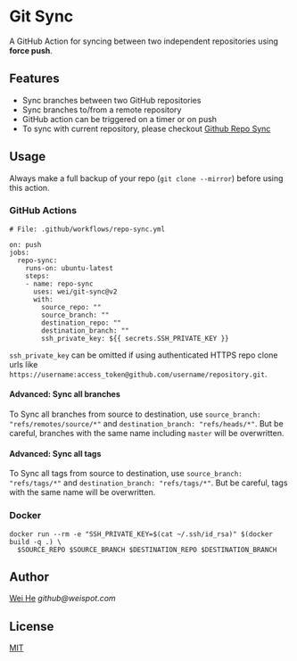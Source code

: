 # Git Sync

A GitHub Action for syncing between two independent repositories using **force push**. 


## Features
 * Sync branches between two GitHub repositories
 * Sync branches to/from a remote repository
 * GitHub action can be triggered on a timer or on push
 * To sync with current repository, please checkout [Github Repo Sync](https://github.com/marketplace/actions/github-repo-sync)


## Usage

Always make a full backup of your repo (`git clone --mirror`) before using this action.

### GitHub Actions
```
# File: .github/workflows/repo-sync.yml

on: push
jobs:
  repo-sync:
    runs-on: ubuntu-latest
    steps:
    - name: repo-sync
      uses: wei/git-sync@v2
      with:
        source_repo: ""
        source_branch: ""
        destination_repo: ""
        destination_branch: ""
        ssh_private_key: ${{ secrets.SSH_PRIVATE_KEY }}
```
`ssh_private_key` can be omitted if using authenticated HTTPS repo clone urls like `https://username:access_token@github.com/username/repository.git`.

#### Advanced: Sync all branches

To Sync all branches from source to destination, use `source_branch: "refs/remotes/source/*"` and `destination_branch: "refs/heads/*"`. But be careful, branches with the same name including `master` will be overwritten.

#### Advanced: Sync all tags

To Sync all tags from source to destination, use `source_branch: "refs/tags/*"` and `destination_branch: "refs/tags/*"`. But be careful, tags with the same name will be overwritten.

### Docker
```
docker run --rm -e "SSH_PRIVATE_KEY=$(cat ~/.ssh/id_rsa)" $(docker build -q .) \
  $SOURCE_REPO $SOURCE_BRANCH $DESTINATION_REPO $DESTINATION_BRANCH
```

## Author
[Wei He](https://github.com/wei) _github@weispot.com_


## License
[MIT](https://wei.mit-license.org)
